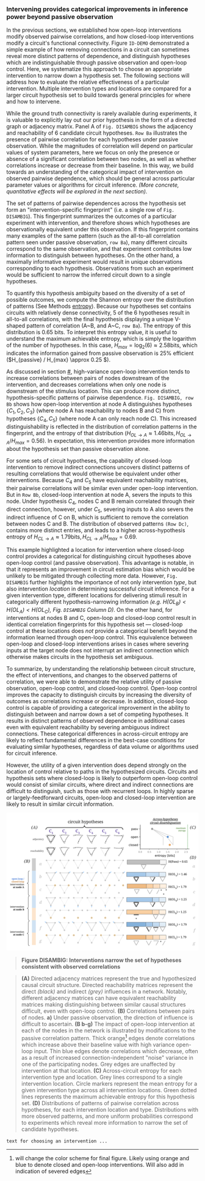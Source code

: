 ### Intervening provides categorical improvements in inference power beyond passive observation

In the previous sections, we established how open-loop interventions modify observed pairwise correlations, and how closed-loop interventions modify a circuit's functional connectivity. Figure `ID-DEMO` demonstrated a simple example of how removing connections in a circuit can sometimes reveal more distinct patterns of dependence, and distinguish hypotheses which are indistinguishable through passive observation and open-loop control. Here, we systematize this approach to choose an appropriate intervention to narrow down a hypothesis set. The following sections will address how to evaluate the relative effectiveness of a particular intervention. Multiple intervention types and locations are compared for a larger circuit hypothesis set to build towards general principles for where and how to intervene.

While the ground truth connectivity is rarely available during experiments, it is valuable to explicitly lay out our prior hypothesis in the form of a directed graph or adjacency matrix. Panel A of `Fig. DISAMBIG` shows the adjacency and reachability of 6 candidate circuit hypotheses. `Row Ba` illustrates the presence of pairwise correlation for each hypotheses under passive observation. While the magnitudes of correlation will depend on particular values of system parameters, here we focus on only the presence or absence of a significant correlation between two nodes, as well as whether correlations increase or decrease from their baseline. In this way, we build towards an understanding of the categorical impact of intervention on observed pairwise dependence, which should be general across particular parameter values or algorithms for circuit inference. *(More concrete, quantitative effects will be explored in the next section).*

The set of patterns of pairwise dependences across the hypothesis set  form an "intervention-specific fingerprint" (i.e. a single row of `Fig. DISAMBIG`). This fingerprint summarizes the outcomes of a particular experiment with intervention, and therefore shows which hypotheses are observationally equivalent under this observation. If this fingerprint contains many examples of the same pattern (such as the all-to-all correlation pattern seen under passive observation, `row Ba`), many different circuits correspond to the same observation, and that experiment contributes low information to distinguish between hypotheses. On the other hand, a maximally informative experiment would result in unique observations corresponding to each hypothesis. Observations from such an experiment would be sufficient to narrow the inferred circuit down to a single hypotheses.

To quantify this hypothesis ambiguity based on the diversity of a set of possible outcomes, we compute the Shannon entropy over the distribution of patterns (See Methods [entropy](#methods-entropy)). Because our hypotheses set contains circuits with relatively dense connectivity, 5 of the 6 hypotheses result in all-to-all correlations, with the final hypothesis displaying a unique V-shaped pattern of correlation (A~B, and A~C, `row Ba`). The entropy of this distribution is 0.65 bits. To interpret this entropy value, it is useful to understand the maximum achievable entropy, which is simply the logarithm of the number of hypotheses. In this case, $H_{max} = \log_2(6)\approx 2.58 \text{bits}$, which indicates the information gained from passive observation is 25% efficient ($H_{passive} / H_{max} \approx 0.25 $). 

As discussed in section [#](), high-variance open-loop intervention tends to increase correlations between pairs of nodes downstream of the intervention, and decreases correlations when only one node is downstream of the stimulus location. This can produce more distinct, hypothesis-specific patterns of pairwise dependence. `Fig. DISAMBIG, row Bb` shows how open-loop intervention at node A distinguishes hypotheses $\{C_1,C_2,C_3\}$ (where node A has reachability to nodes B and C) from hypotheses $\{C_4,C_5\}$ (where node A can only reach node C). This increased distinguishability is reflected in the distribution of correlation patterns in the fingerprint, and the entropy of that distribution $(H_{OL→A} \approx 1.46 \text{bits}, H_{OL→A}/H_{max} = 0.56)$. In expectation, this intervention provides more information about the hypothesis set than passive observation alone.

For some sets of circuit hypotheses, the capability of closed-loop intervention to remove indirect connections uncovers distinct patterns of resulting correlations that would otherwise be equivalent under other interventions. Because $C_4$ and $C_5$ have equivalent reachability matrices, their pairwise correlations will be similar even under open-loop intervention. But in `Row Bb`, closed-loop intervention at node A, severs the inputs to this node. Under hypothesis $C_4$, nodes C and B remain correlated through their direct connection, however, under $C_5$, severing inputs to A also severs the indirect influence of C on B, which is sufficient to remove the correlation between nodes C and B. The distribution of observed patterns `(Row Dc)`, contains more distinct entries, and leads to a higher across-hypothesis entropy of $H_{CL→A} \approx 1.79 \text{bits}, H_{CL→A}/H_{max} = 0.69$.

This example highlighted a location for intervention where closed-loop control provides a categorical for distinguishing circuit hypotheses above open-loop control (and passive observation). This advantage is notable, in that it represents an improvement in circuit estimation bias which would be unlikely to be mitigated through collecting more data. However, `Fig. DISAMBIG` further highlights the importance of not only intervention *type*, but also intervention *location* in determining successful circuit inference. For a given intervention type, different locations for delivering stimuli result in categorically different hypothesis-narrowing information *(e.g. $H(OL_B) < H(OL_A) < H(OL_C)$, Fig. `DISAMBIG` Column D)*. On the other hand, for interventions at nodes B and C, open-loop and closed-loop control result in identical correlation fingerprints for this hypothesis set &mdash; closed-loop control at these locations does *not* provide a categorical benefit beyond the information learned through open-loop control. This equivalence between open-loop and closed-loop interventions arises in cases where severing inputs at the target node does not interrupt an indirect connection which otherwise makes circuits in the hypothesis set ambiguous.

To summarize, by understanding the relationship between circuit structure, the effect of interventions, and changes to the observed patterns of correlation, we were able to demonstrate the relative utility of passive observation, open-loop control, and closed-loop control. Open-loop control improves the capacity to distinguish circuits by increasing the diversity of outcomes as correlations increase or decrease. In addition, closed-loop control is capable of providing a categorical improvement in the ability to distinguish between and narrow down a set of competing hypotheses. It results in distinct patterns of observed dependence in additional cases even with equivalent reachability by severing ambiguous indirect connections. These categorical differences in across-circuit entropy are likely to reflect fundamental differences in the best-case conditions for evaluating similar hypotheses, regardless of data volume or algorithms used for circuit inference. 

However, the utility of a given intervention does depend strongly on the location of control relative to paths in the hypothesized circuits. Circuits and hypothesis sets where closed-loop is likely to outperform open-loop control would consist of similar circuits, where direct and indirect connections are difficult to distinguish, such as those with recurrent loops. In highly sparse or largely-feedforward circuits, open-loop and closed-loop intervention are likely to result in similar circuit information.

<!-- 
see 
/code/analyze_hypothesis_entropy.py 
and 
/code/network_pattern_entropy.py

H {5xA, 1xB}        = 0.650
H {3xA, 2xB, 1xC} ) = 1.4591
H {4,1,1}           = 1.2516
H {3,1,1,1}         = 1.7925
log2(6)             = 2.58496

0.650 / log2(6) = 0.2514543247
-->
<a id="fig-disambig"></a>
<!-- NOTE: source [google drawing](https://docs.google.com/drawings/d/1CBp1MhOW7OGNuBvo7OkIuzqnq8kmN8EEX_AkFuKpVtM/edit)* -->
![](/figures/core_figure_sketches/circuit_entropy_sketch.png)

> **Figure DISAMBIG: Interventions narrow the set of hypotheses consistent with observed correlations** 

> **(A)** Directed adjacency matrices represent the true and hypothesized causal circuit structure. Directed reachability matrices represent the direct *(black)* and indirect *(grey)* influences in a network. Notably, different adjacency matrices can have equivalent reachability matrices making distinguishing between similar causal structures difficult, even with open-loop control.
> **(B)** Correlations between pairs of nodes. **a)** Under passive observation, the direction of influence is difficult to ascertain. 
> **(B b-g)** The impact of open-loop intervention at each of the nodes in the network is illustrated by modifications to the passive correlation pattern. Thick orange[^edge_color] edges denote correlations which increase above their baseline value with high variance open-loop input. Thin blue edges denote correlations which decrease, often as a result of increased connection-independent "noise" variance in one of the participating nodes. Grey edges are unaffected by intervention at that location.
> **(C)** Across-circuit entropy for each intervention type and location. Grey lines correspond to a single intervention location. Circle markers represent the mean entropy for a given intervention type across all intervention locations. Green dotted lines represents the maximum achievable entropy for this hypothesis set.
**(D)** Distributions of patterns of pairwise correlation across hypotheses, for each intervention location and type. Distributions with more observed patterns, and more uniform probabilities correspond to experiments which reveal more information to narrow the set of candidate hypotheses.

```
text for choosing an intervention ... 
```

<!-- 
- purpose of the figure 
  - conclusion: stronger intervention facilitates disambiguating equivalent hypotheses
    - more distinct patterns in a row 
    - few hypotheses have equivalent patterns
- explain distribution across hypothesis for a given intervention
  - build intuition for "more different circuits = better inference" 
  -->



<!--
**Why does closed-loop control provide a categorical advantage?** 
*Because it severs indirect links*
!!!! - Explain why closed-loop helps - link severing
-->

<!--
NOTE:
is this redundant with intro?`
`needs to be backed here up by aggregate results?`
-->

<!-- TODO:  **SUMMARY**
- reachability can anticipate what open-loop buys 
- modified reachability anticaptes what closed-loop buys 
- benefit should be inference-algorithm agnostic

- Where you intervene matters!

- closed-loop doesnt always help 

- this is especially relevant in recurrently connected networks where the reachability matrix becomes more dense. 

- more stuff is connected to other stuff, so there are more indirect connections, and the resulting correlations look more similar (more circuits in the equivalence class)

- patterns of correlation become more specific with increasing intervention strength 
  - more severed links → more unique adjacency-specific patterns of correlation  
  
> **Where you intervene**[^where_place] strongly determines the inference power of your experiment.
> **secondary point:** having (binary) prediction helps capture this relationship

-->

<!-- [^node_repr]: nodes in such a graphical model may represent populations of neurons, distinct cell-types, different regions within the brain, or components of a latent variable represented in the brain. -->

[^edge_color]: will change the color scheme for final figure. Likely using orange and blue to denote closed and open-loop interventions. Will also add in indication of severed edges




<!-- 
NOTE: see also todo items at end of 
/section_content/results_impact_variance.md

TODO:
- [ ] comparison signs in rows of DISAMBIG figure
- [ ] merge from "box style" where entire story is in caption, to having something in body of results text 
- [ ] write "explain why CL is better" section, ? exile it to discussion section?
- [ ] connect DISAMBIG caption to quantitative variance explanation section

NOTE: from matt
- [super minor] First part of fig DISAMBIG: subsections (A) through (C) work really well
- [super minor] in caption for (D-F): "modifications to the passive correlation pattern" is a bit confusing in the context of open-loop intervention
- [super minor] also in caption for (D-F): really like "intervention-specific fingerprint" terminology. The last sentence of the (D-F) caption really hits the message home, possible to emphasize that this is the take-home message earlier?
- [narrative/organization] fig DISAMBIG feels really example-y, more like a proof of concept than 'results.' The writing in Sec 5.1.1 also has this flavor, like it could be in a methods section. (The plot in the top right feels much more results-ey.) Not necessarily a bad thing, maybe just a consideration for thinking about article vs perspective flavor.
-->